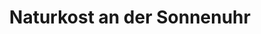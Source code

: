 ---
title: "Naturkost an der Sonnenuhr"
url: /wennigsen-deister/naturkost-an-der-sonnenuhr/
shop: Supermarkt
---